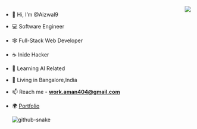 
<picture>
  <source
    srcset="https://github-readme-stats-one-bice.vercel.app/api?username=aizwal9&show_icons=true&icon_color=0366d6&bg_color=ffffff&theme=github_dark&include_all_commits=true&count_private=true&role=OWNER,ORGANIZATION_MEMBER,COLLABORATOR"
    media="(prefers-color-scheme: dark)" />
  <source
    srcset="https://github-readme-stats-one-bice.vercel.app/api?username=aizwal9&show_icons=true&icon_color=0366d6&bg_color=ffffff&include_all_commits=true&count_private=true&role=OWNER,ORGANIZATION_MEMBER,COLLABORATOR"
    media="(prefers-color-scheme: light), (prefers-color-scheme: no-preference)" />
  <img src="https://github-readme-stats-one-bice.vercel.app/api?username=aizwal9&show_icons=true&icon_color=0366d6&bg_color=ffffff&include_all_commits=true&count_private=true&role=OWNER,ORGANIZATION_MEMBER,COLLABORATOR" align="right" />
</picture>

- 👋 Hi, I’m @Aizwal9
- 💻 Software Engineer
- 🕸 Full-Stack Web Developer
- ☕️ Inide Hacker
- 👀 Learning AI Related
- 📍 Living in Bangalore,India
- 📫 Reach me - **work.aman404@gmail.com**
- 🌍 [Portfolio](https://aizwal9.work)


  <!-- snake contribution -->
   <picture>
    <source media="(prefers-color-scheme: dark)" srcset="github-contribution-snake/github-contribution-grid-snake-dark.svg" />
    <source media="(prefers-color-scheme: light)" srcset="github-contribution-snake/github-contribution-grid-snake.svg" />
    <img alt="github-snake" src="github-snake.svg" />
  </picture>